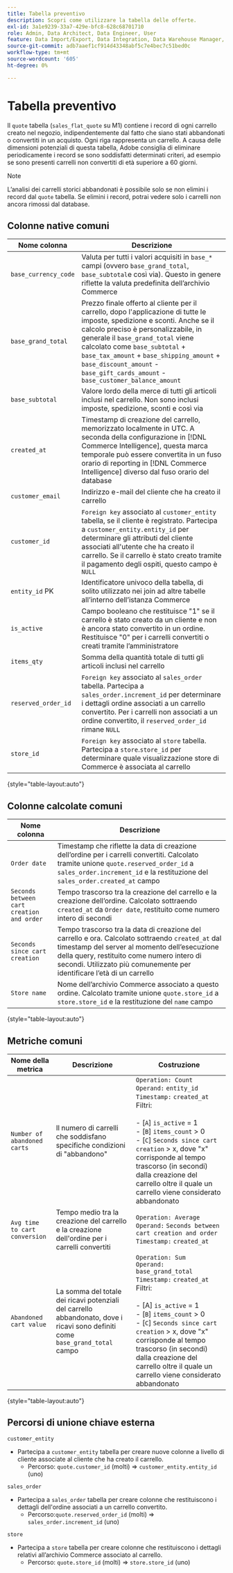 ```yaml
---
title: Tabella preventivo
description: Scopri come utilizzare la tabella delle offerte.
exl-id: 3a1e9239-33a7-429e-bfc8-628c68701710
role: Admin, Data Architect, Data Engineer, User
feature: Data Import/Export, Data Integration, Data Warehouse Manager, Commerce Tables
source-git-commit: adb7aaef1cf914d43348abf5c7e4bec7c51bed0c
workflow-type: tm+mt
source-wordcount: '605'
ht-degree: 0%

---
```


# Tabella preventivo

Il `quote` tabella (`sales_flat_quote` su M1) contiene i record di ogni carrello creato nel negozio, indipendentemente dal fatto che siano stati abbandonati o convertiti in un acquisto. Ogni riga rappresenta un carrello. A causa delle dimensioni potenziali di questa tabella, Adobe consiglia di eliminare periodicamente i record se sono soddisfatti determinati criteri, ad esempio se sono presenti carrelli non convertiti di età superiore a 60 giorni.

>[!NOTE]
>
>L’analisi dei carrelli storici abbandonati è possibile solo se non elimini i record dal `quote` tabella. Se elimini i record, potrai vedere solo i carrelli non ancora rimossi dal database.

## Colonne native comuni

| **Nome colonna** | **Descrizione** |
|---|---|
| `base_currency_code` | Valuta per tutti i valori acquisiti in `base_*` campi (ovvero `base_grand_total`, `base_subtotal`e così via). Questo in genere riflette la valuta predefinita dell’archivio Commerce |
| `base_grand_total` | Prezzo finale offerto al cliente per il carrello, dopo l&#39;applicazione di tutte le imposte, spedizione e sconti. Anche se il calcolo preciso è personalizzabile, in generale il `base_grand_total` viene calcolato come `base_subtotal` + `base_tax_amount` + `base_shipping_amount` + `base_discount_amount` - `base_gift_cards_amount` - `base_customer_balance_amount` |
| `base_subtotal` | Valore lordo della merce di tutti gli articoli inclusi nel carrello. Non sono inclusi imposte, spedizione, sconti e così via |
| `created_at` | Timestamp di creazione del carrello, memorizzato localmente in UTC. A seconda della configurazione in [!DNL Commerce Intelligence], questa marca temporale può essere convertita in un fuso orario di reporting in [!DNL Commerce Intelligence] diverso dal fuso orario del database |
| `customer_email` | Indirizzo e-mail del cliente che ha creato il carrello |
| `customer_id` | `Foreign key` associato al `customer_entity` tabella, se il cliente è registrato. Partecipa a `customer_entity.entity_id` per determinare gli attributi del cliente associati all&#39;utente che ha creato il carrello. Se il carrello è stato creato tramite il pagamento degli ospiti, questo campo è `NULL` |
| `entity_id` PK | Identificatore univoco della tabella, di solito utilizzato nei join ad altre tabelle all’interno dell’istanza Commerce |
| `is_active` | Campo booleano che restituisce &quot;1&quot; se il carrello è stato creato da un cliente e non è ancora stato convertito in un ordine. Restituisce &quot;0&quot; per i carrelli convertiti o creati tramite l’amministratore |
| `items_qty` | Somma della quantità totale di tutti gli articoli inclusi nel carrello |
| `reserved_order_id` | `Foreign key` associato al `sales_order` tabella. Partecipa a `sales_order.increment_id` per determinare i dettagli ordine associati a un carrello convertito. Per i carrelli non associati a un ordine convertito, il `reserved_order_id` rimane `NULL` |
| `store_id` | `Foreign key` associato al `store` tabella. Partecipa a `store`.`store_id` per determinare quale visualizzazione store di Commerce è associata al carrello |

{style="table-layout:auto"}

## Colonne calcolate comuni

| **Nome colonna** | **Descrizione** |
|---|---|
| `Order date` | Timestamp che riflette la data di creazione dell’ordine per i carrelli convertiti. Calcolato tramite unione `quote.reserved_order_id` a `sales_order.increment_id` e la restituzione del `sales_order.created_at` campo |
| `Seconds between cart creation and order` | Tempo trascorso tra la creazione del carrello e la creazione dell’ordine. Calcolato sottraendo `created_at` da `Order date`, restituito come numero intero di secondi |
| `Seconds since cart creation` | Tempo trascorso tra la data di creazione del carrello e ora. Calcolato sottraendo `created_at` dal timestamp del server al momento dell’esecuzione della query, restituito come numero intero di secondi. Utilizzato più comunemente per identificare l’età di un carrello |
| `Store name` | Nome dell’archivio Commerce associato a questo ordine. Calcolato tramite unione `quote.store_id` a `store.store_id` e la restituzione del `name` campo |

{style="table-layout:auto"}

## Metriche comuni

| **Nome della metrica** | **Descrizione** | **Costruzione** |
|---|---|---|
| `Number of abandoned carts` | Il numero di carrelli che soddisfano specifiche condizioni di &quot;abbandono&quot; | `Operation: Count`<br/>`Operand:` `entity_id`<br/>`Timestamp:` `created_at`<br/>Filtri:<br><br>- \[`A`\] `is_active` = 1<br>- \[`B`\] `items_count` > 0<br>- \[`C`\] `Seconds since cart creation` > x, dove &quot;x&quot; corrisponde al tempo trascorso (in secondi) dalla creazione del carrello oltre il quale un carrello viene considerato abbandonato |
| `Avg time to cart conversion` | Tempo medio tra la creazione del carrello e la creazione dell&#39;ordine per i carrelli convertiti | `Operation: Average`<br>`Operand:` `Seconds between cart creation and order`<br>`Timestamp:` `created_at` |
| `Abandoned cart value` | La somma del totale dei ricavi potenziali del carrello abbandonato, dove i ricavi sono definiti come `base_grand_total` campo | `Operation: Sum`<br>`Operand:` `base_grand_total`<br>`Timestamp:` `created_at`<br>Filtri:<br><br>- \[A\] `is_active` = 1<br>- \[`B`\] `items_count` > 0<br>- \[`C`\] `Seconds since cart creation` > x, dove &quot;x&quot; corrisponde al tempo trascorso (in secondi) dalla creazione del carrello oltre il quale un carrello viene considerato abbandonato |

{style="table-layout:auto"}

## Percorsi di unione chiave esterna

`customer_entity`

* Partecipa a `customer_entity` tabella per creare nuove colonne a livello di cliente associate al cliente che ha creato il carrello.
   * Percorso: `quote.customer_id` (molti) => `customer_entity.entity_id` (uno)

`sales_order`

* Partecipa a `sales_order` tabella per creare colonne che restituiscono i dettagli dell&#39;ordine associati a un carrello convertito.
   * Percorso:`quote.reserved_order_id` (molti) => `sales_order.increment_id` (uno)

`store`

* Partecipa a `store` tabella per creare colonne che restituiscono i dettagli relativi all’archivio Commerce associato al carrello.
   * Percorso: `quote.store_id` (molti) => `store.store_id` (uno)
